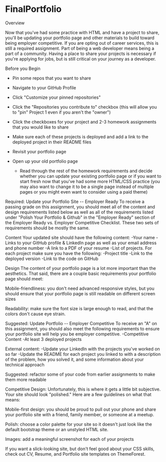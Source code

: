 # FinalPortfolio

Overview

Now that you've had some practice with HTML and have a project to share, you'll be updating your portfolio page and other materials to build toward being employer competitive.
If you are opting out of career services, this is still a required assignment. Part of being a web developer means being a part of a community. Having a place to share your projects is necessary if you're applying for jobs, but is still critical on your journey as a developer.

Before you Begin
- Pin some repos that you want to share
- Navigate to your GitHub Profile
- Click "Customize your pinned repositories"
- Click the "Repositories you contribute to" checkbox (this will allow you to "pin" Project 1 even if you aren't the "owner")
- Click the checkboxes for your project and 2-3 homework assignments that you would like to share
- Make sure each of these projects is deployed and add a link to the deployed project in their README files
- Revisit your portfolio page
- Open up your old portfolio page

  - Read through the rest of the homework requirements and decide whether you can update your existing portfolio page or if you want to     start fresh now that you've had some more HTML/CSS practice (you may also want to change it to be a single page instead of multiple     pages or you might even want to consider using a paid theme)


Required: Update your Portfolio Site -- Employer Ready
To receive a passing grade on this assignment, you should meet all of the content and design requirements listed below as well as all of the requirements listed under "Polish Your Portfolio & Github" in the "Employer Ready" section of the Employer Ready vs. Employer Competitive Checklist. These two sets of requirements should be mostly the same.

Content
Your updated site should have the following content:
-Your name
-Links to your GitHub profile & LinkedIn page as well as your email address and phone number
-A link to a PDF of your resume
-List of projects. For each project make sure you have the following:
-Project title
-Link to the deployed version
-Link to the code on GitHub


Design
The content of your portfolio page is a lot more important than the aesthetics. That said, there are a couple basic requirements your portfolio page should meet:

Mobile-friendliness: you don't need advanced responsive styles, but you should ensure that your portfolio page is still readable on different screen sizes

Readability: make sure the font size is large enough to read, and that the colors don't cause eye strain.

Suggested: Update Portfolio -- Employer Competitive
To receive an "A" on this assignment, you should also meet the following requirements
to ensure your portfolio site will help you be employer competitive.
-Competitive Content
-At least 3 deployed projects

External content:
-Update your LinkedIn with the projects you've worked on so far
-Update the README for each project you linked to with a description of the problem,
 how you solved it, and some information about your technical approach

Suggested: refactor some of your code from earlier assignments to make them more readable

Competitive Design:
Unfortunately, this is where it gets a little bit subjective. Your site should look
"polished." Here are a few guidelines on what that means:

Mobile-first design: you should be proud to pull out your phone and share
your portfolio site with a friend, family member, or someone at a meetup.

Polish: choose a color palette for your site so it doesn't just look like
the default bootstrap theme or an unstyled HTML site.

Images: add a meaningful screenshot for each of your projects

If you want a slick-looking site, but don't feel good about your CSS skills,
check out CV, Resume, and Portfolio site templates on ThemeForest.
